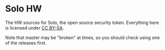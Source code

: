 # Solo HW

The HW sources for Solo, the open source security token.  Everything here is licensed under [CC BY-SA](https://creativecommons.org/licenses/by-sa/2.0/).

Note that master may be "broken" at times, so you should check using one of the releases first.
